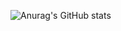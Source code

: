 ![Anurag's GitHub stats](https://github-readme-stats.vercel.app/api?username=HundredCleanWater&show_icons=true&theme=synthwave)
